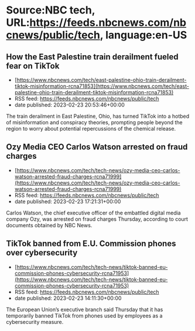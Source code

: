 # Source:NBC tech, URL:https://feeds.nbcnews.com/nbcnews/public/tech, language:en-US

## How the East Palestine train derailment fueled fear on TikTok
 - [https://www.nbcnews.com/tech/east-palestine-ohio-train-derailment-tiktok-misinformation-rcna71853](https://www.nbcnews.com/tech/east-palestine-ohio-train-derailment-tiktok-misinformation-rcna71853)
 - RSS feed: https://feeds.nbcnews.com/nbcnews/public/tech
 - date published: 2023-02-23 20:53:46+00:00

The train derailment in East Palestine, Ohio, has turned TikTok into a hotbed of misinformation and conspiracy theories, prompting people beyond the region to worry about potential repercussions of the chemical release.

## Ozy Media CEO Carlos Watson arrested on fraud charges
 - [https://www.nbcnews.com/tech/tech-news/ozy-media-ceo-carlos-watson-arrested-fraud-charges-rcna71999](https://www.nbcnews.com/tech/tech-news/ozy-media-ceo-carlos-watson-arrested-fraud-charges-rcna71999)
 - RSS feed: https://feeds.nbcnews.com/nbcnews/public/tech
 - date published: 2023-02-23 17:21:31+00:00

Carlos Watson, the chief executive officer of the embattled digital media company Ozy, was arrested on fraud charges Thursday, according to court documents obtained by NBC News.

## TikTok banned from E.U. Commission phones over cybersecurity
 - [https://www.nbcnews.com/tech/tech-news/tiktok-banned-eu-commission-phones-cybersecurity-rcna71953](https://www.nbcnews.com/tech/tech-news/tiktok-banned-eu-commission-phones-cybersecurity-rcna71953)
 - RSS feed: https://feeds.nbcnews.com/nbcnews/public/tech
 - date published: 2023-02-23 14:11:30+00:00

The European Union’s executive branch said Thursday that it has temporarily banned TikTok from phones used by employees as a cybersecurity measure.

